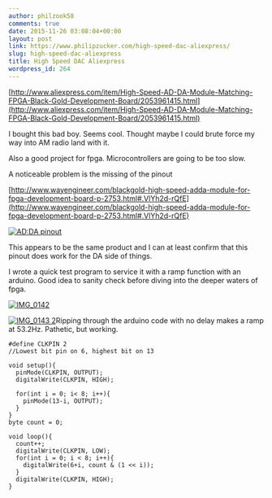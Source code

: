 ```yaml
---
author: philzook58
comments: true
date: 2015-11-26 03:08:04+00:00
layout: post
link: https://www.philipzucker.com/high-speed-dac-aliexpress/
slug: high-speed-dac-aliexpress
title: High Speed DAC Aliexpress
wordpress_id: 264
---
```


[http://www.aliexpress.com/item/High-Speed-AD-DA-Module-Matching-FPGA-Black-Gold-Development-Board/2053961415.html](http://www.aliexpress.com/item/High-Speed-AD-DA-Module-Matching-FPGA-Black-Gold-Development-Board/2053961415.html)

I bought this bad boy. Seems cool. Thought maybe I could brute force my way into AM radio land with it.

Also a good project for fpga. Microcontrollers are going to be too slow.

A noticeable problem is the missing of the pinout

[http://www.wayengineer.com/blackgold-high-speed-adda-module-for-fpga-development-board-p-2753.html#.VlYh2d-rQfE](http://www.wayengineer.com/blackgold-high-speed-adda-module-for-fpga-development-board-p-2753.html#.VlYh2d-rQfE)

[![AD:DA pinout](http://philzucker.nfshost.com/wordpress/wp-content/uploads/2015/11/ADDA-pinout-241x300.jpg)](http://philzucker.nfshost.com/wordpress/wp-content/uploads/2015/11/ADDA-pinout.jpg)

This appears to be the same product and I can at least confirm that this pinout does work for the DA side of things.

I wrote a quick test program to service it with a ramp function with an arduino. Good idea to sanity check before diving into the deeper waters of fpga.

[![IMG_0142](http://philzucker.nfshost.com/wordpress/wp-content/uploads/2015/11/IMG_0142-300x225.jpg)](http://philzucker.nfshost.com/wordpress/wp-content/uploads/2015/11/IMG_0142.jpg)

[![IMG_0143 2](http://philzucker.nfshost.com/wordpress/wp-content/uploads/2015/11/IMG_0143-2-300x225.jpg)](http://philzucker.nfshost.com/wordpress/wp-content/uploads/2015/11/IMG_0143-2.jpg)Ripping through the arduino code with no delay makes a ramp at 53.2Hz. Pathetic, but working.

    
    #define CLKPIN 2 
    //Lowest bit pin on 6, highest bit on 13
    
    void setup(){
      pinMode(CLKPIN, OUTPUT);
      digitalWrite(CLKPIN, HIGH);
      
      for(int i = 0; i< 8; i++){
        pinMode(13-i, OUTPUT);
      }
    }
    byte count = 0;
    
    void loop(){
      count++; 
      digitalWrite(CLKPIN, LOW);
      for(int i = 0; i < 8; i++){
        digitalWrite(6+i, count & (1 << i));
      }
      digitalWrite(CLKPIN, HIGH);
    }









